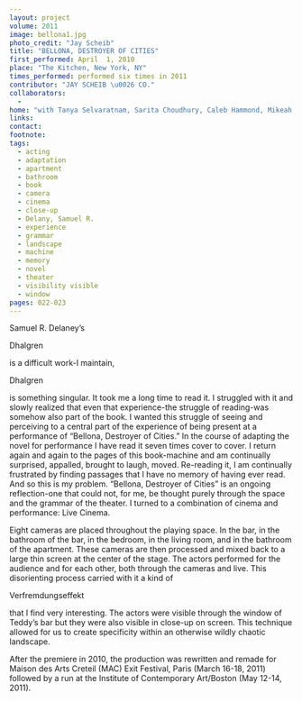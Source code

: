 ```yaml
---
layout: project
volume: 2011
image: bellona1.jpg
photo_credit: "Jay Scheib"
title: "BELLONA, DESTROYER OF CITIES"
first_performed: April  1, 2010
place: "The Kitchen, New York, NY"
times_performed: performed six times in 2011
contributor: "JAY SCHEIB \u0026 CO."
collaborators: 
  - 
home: "with Tanya Selvaratnam, Sarita Choudhury, Caleb Hammond, Mikeah Ernest Jennings, Carrie Mae Weems, Anouschka Trocker, Natalie Thomas, Jon Morris, Ayesha Ngaujah, Peter Ksander, Josh Higgason"
links: 
contact: 
footnote: 
tags: 
  - acting
  - adaptation
  - apartment
  - bathroom
  - book
  - camera
  - cinema
  - close-up
  - Delany, Samuel R.
  - experience
  - grammar
  - landscape
  - machine
  - memory
  - novel
  - theater
  - visibility visible
  - window
pages: 022-023
---
```


Samuel R. Delaney’s 

Dhalgren

 is a difficult work-I maintain, 

Dhalgren

 is something singular. It took me a long time to read it. I struggled with it and slowly realized that even that experience-the struggle of reading-was somehow also part of the book. I wanted this struggle of seeing and perceiving to a central part of the experience of being present at a performance of “Bellona, Destroyer of Cities.” In the course of adapting the novel for performance I have read it seven times cover to cover. I return again and again to the pages of this book-machine and am continually surprised, appalled, brought to laugh, moved. Re-reading it, I am continually frustrated by finding passages that I have no memory of having ever read. And so this is my problem. “Bellona, Destroyer of Cities” is an ongoing reflection-one that could not, for me, be thought purely through the space and the grammar of the theater. I turned to a combination of cinema and performance: Live Cinema.

Eight cameras are placed throughout the playing space. In the bar, in the bathroom of the bar, in the bedroom, in the living room, and in the bathroom of the apartment. These cameras are then processed and mixed back to a large thin screen at the center of the stage. The actors performed for the audience and for each other, both through the cameras and live. This disorienting process carried with it a kind of 

Verfremdungseffekt

 that I find very interesting. The actors were visible through the window of Teddy’s bar but they were also visible in close-up on screen. This technique allowed for us to create specificity within an otherwise wildly chaotic landscape.

After the premiere in 2010, the production was rewritten and remade for Maison des Arts Creteil (MAC) Exit Festival, Paris (March 16-18, 2011) followed by a run at the Institute of Contemporary Art/Boston (May 12-14, 2011).
